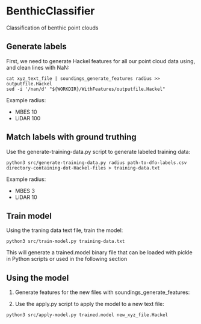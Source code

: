 # BenthicClassifier
Classification of benthic point clouds

## Generate labels

First, we need to generate Hackel features for all our point cloud data using, and clean lines with NaN:
```
cat xyz_text_file | soundings_generate_features radius >> outputfile.Hackel
sed -i '/nan/d' "${WORKDIR}/WithFeatures/outputfile.Hackel"

```

Example radius:
- MBES 10
- LiDAR 100


## Match labels with ground truthing

Use the generate-training-data.py script to generate labeled training data:

```
python3 src/generate-training-data.py radius path-to-dfo-labels.csv directory-containing-dot-Hackel-files > training-data.txt
```

Example radius:
- MBES 3
- LiDAR 10

## Train model

Using the traning data text file, train the model:

```
python3 src/train-model.py training-data.txt
```

This will generate a trained.model binary file that can be loaded with pickle in Python scripts or used in the following section

## Using the model

1) Generate features for the new files with soundings_generate_features:


2) Use the apply.py script to apply the model to a new text file:

```
python3 src/apply-model.py trained.model new_xyz_file.Hackel
```

